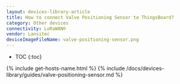 ```yaml
---
layout: devices-library-article
title: How to connect Valve Positioning Sensor to ThingsBoard?
category: Other devices
connectivity: LoRaWAN®
vendor: Lansitec
deviceImageFileName: valve-positioning-sensor.png
---
```


* TOC
{:toc}

{% include get-hosts-name.html %}
{% include /docs/devices-library/guides/valve-positioning-sensor.md %}
